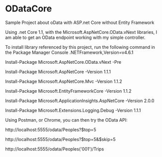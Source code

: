 # ODataCore
Sample Project about oData with ASP.net Core without Entity Framework

Using .net Core 1.1, with the Microsoft.AspNetCore.OData.vNext libraries, I am able to get an OData endpoint working with my simple controller.

To install library referenced by this project, run the following command in the Package Manager Console
.NETFramework,Version=v4.6.1

Install-Package Microsoft.AspNetCore.OData.vNext -Pre

Install-Package Microsoft.AspNetCore -Version 1.1.1

Install-Package Microsoft.AspNetCore.Mvc -Version 1.1.2

Install-Package Microsoft.EntityFrameworkCore -Version 1.1.2

Install-Package Microsoft.ApplicationInsights.AspNetCore -Version 2.0.0

Install-Package Microsoft.Extensions.Logging.Debug -Version 1.1.1



Using Postman, or Chrome, you can then try the OData API:

http://localhost:5555/odata/Peoples?$top=5

http://localhost:5555/odata/Peoples?$top=5&$skip=5

http://localhost:5555/odata/Peoples('001')/Trips
